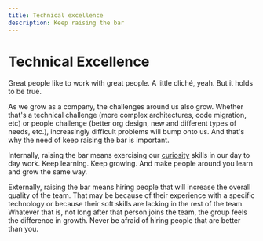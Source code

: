 ```yaml
---
title: Technical excellence
description: Keep raising the bar
---
```


# Technical Excellence

Great people like to work with great people. A little cliché, yeah. But it holds to be true.

As we grow as a company, the challenges around us also grow. Whether that's a technical challenge (more complex architectures, code migration, etc) or people challenge (better org design, new and different types of needs, etc.), increasingly difficult problems will bump onto us. And that's why the need of keep raising the bar is important.

Internally, raising the bar means exercising our [curiosity](./curiosity.md) skills in our day to day work. Keep learning. Keep growing. And make people around you learn and grow the same way.

Externally, raising the bar means hiring people that will increase the overall quality of the team. That may be because of their experience with a specific technology or because their soft skills are lacking in the rest of the team. Whatever that is, not long after that person joins the team, the group feels the difference in growth. Never be afraid of hiring people that are better than you.

